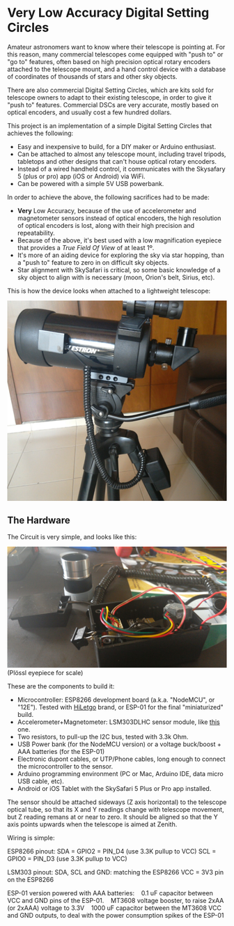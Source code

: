 # Very Low Accuracy Digital Setting Circles

Amateur astronomers want to know where their telescope is pointing at. For this reason, many commercial telescopes come equipped with "push to" or "go to" features, often based on high precision optical rotary encoders attached to the telescope mount, and a hand control device with a database of coordinates of thousands of stars and other sky objects.

There are also commercial Digital Setting Circles, which are kits sold for telescope owners to adapt to their existing telescope, in order to give it "push to" features. Commercial DSCs are very accurate, mostly based on optical encoders, and usually cost a few hundred dollars.

This project is an implementation of a simple Digital Setting Circles that achieves the following:
* Easy and inexpensive to build, for a DIY maker or Arduino enthusiast.
* Can be attached to almost any telescope mount, including travel tripods, tabletops and other designs that can't house optical rotary encoders.
* Instead of a wired handheld control, it communicates with the Skysafary 5 (plus or pro) app (iOS or Android) via WiFi.
* Can be powered with a simple 5V USB powerbank.

In order to achieve the above, the following sacrifices had to be made:
* **Very** Low Accuracy, because of the use of accelerometer and magnetometer sensors instead of optical encoders, the high resolution of optical encoders is lost, along with their high precision and repeatability.
* Because of the above, it's best used with a low magnification eyepiece that provides a *True Field Of View* of at least 1º.
* It's more of an aiding device for exploring the sky via star hopping, than a "push to" feature to zero in on difficult sky objects.
* Star alignment with SkySafari is critical, so some basic knowledge of a sky object to align with is necessary (moon, Orion's belt, Sirius, etc).

This is how the device looks when attached to a lightweight telescope:

![alt text](https://raw.githubusercontent.com/vlaate/vladsc/master/IMG_20170522_072847.jpg "Finished look")


## The Hardware

The Circuit is very simple, and looks like this:

![alt text](https://raw.githubusercontent.com/vlaate/vladsc/master/IMG_20170522_073117.jpg "Finished look")
(Plössl eyepiece for scale)

These are the components to build it:
* Microcontroller: ESP8266 development board (a.k.a. "NodeMCU", or "12E"). Tested with [HiLetgo](https://www.amazon.com/gp/product/B010O1G1ES) brand, or ESP-01 for the final "miniaturized" build.
* Accelerometer+Magnetometer: LSM303DLHC sensor module, like [this](https://www.aliexpress.com/item/1-pcs-GY-511-LSM303DLHC-Module-E-Compass-3-Axis-Accelerometer-3-Axis-Magnetometer-Module-Sensor/1956617486.html) one.
* Two resistors, to pull-up the I2C bus, tested with 3.3k Ohm.
* USB Power bank (for the NodeMCU version) or a voltage buck/boost + AAA batteries (for the ESP-01)
* Electronic dupont cables, or UTP/Phone cables, long enough to connect the microcontroller to the sensor.
* Arduino programming environment (PC or Mac, Arduino IDE, data micro USB cable, etc).
* Android or iOS Tablet with the SkySafari 5 Plus or Pro app installed.

The sensor should be attached sideways (Z axis horizontal) to the telescope optical tube, so that its X and Y readings change with telescope movement, but Z reading remans at or near to zero. It should be aligned so that the Y axis points upwards when the telescope is aimed at Zenith.

Wiring is simple:

ESP8266 pinout:
     SDA = GPIO2 = PIN_D4   (use 3.3K pullup to VCC)
     SCL = GPIO0 = PIN_D3   (use 3.3K pullup to VCC)

LSM303 pinout:
     SDA, SCL and GND: matching the ESP8266
     VCC = 3V3 pin on the ESP8266

ESP-01 version powered with AAA batteries:
    0.1 uF capacitor between VCC and GND pins of the ESP-01.
    MT3608 voltage booster, to raise 2xAA (or 2xAAA) voltage to 3.3V
    1000 uF capacitor between the MT3608 VCC and GND outputs, to deal with the power consumption spikes of the ESP-01
